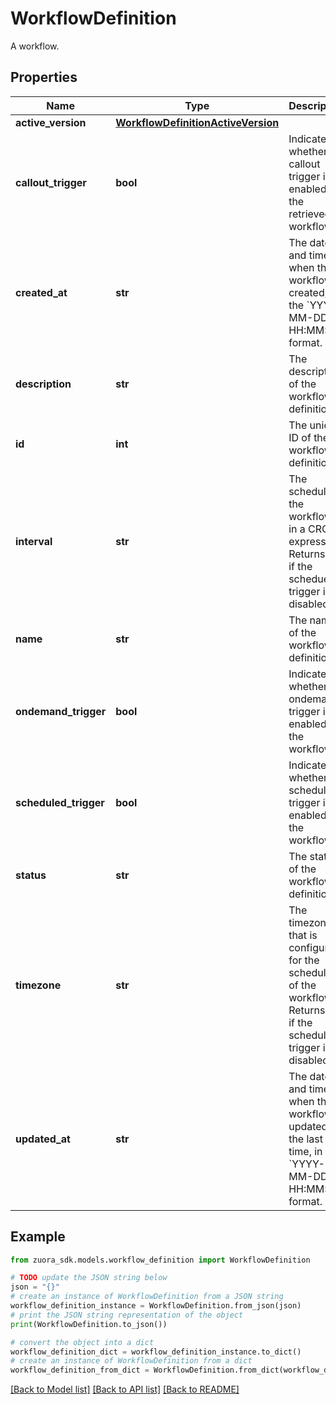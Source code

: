# WorkflowDefinition

A workflow. 

## Properties

Name | Type | Description | Notes
------------ | ------------- | ------------- | -------------
**active_version** | [**WorkflowDefinitionActiveVersion**](WorkflowDefinitionActiveVersion.md) |  | [optional] 
**callout_trigger** | **bool** | Indicates whether the callout trigger is enabled for the retrieved workflow.  | [optional] 
**created_at** | **str** | The date and time when the workflow is created, in the &#x60;YYYY-MM-DD HH:MM:SS&#x60; format.  | [optional] 
**description** | **str** | The description of the workflow definition.  | [optional] 
**id** | **int** | The unique ID of the workflow definition.  | [optional] 
**interval** | **str** | The schedule of the workflow, in a CRON expression. Returns null if the schedued trigger is disabled.  | [optional] 
**name** | **str** | The name of the workflow definition.  | [optional] 
**ondemand_trigger** | **bool** | Indicates whether the ondemand trigger is enabled for the workflow.  | [optional] 
**scheduled_trigger** | **bool** | Indicates whether the scheduled trigger is enabled for the workflow.  | [optional] 
**status** | **str** | The status of the workflow definition.  | [optional] 
**timezone** | **str** | The timezone that is configured for the scheduler of the workflow. Returns null if the scheduled trigger is disabled.  | [optional] 
**updated_at** | **str** | The date and time when the workflow is updated the last time, in the &#x60;YYYY-MM-DD HH:MM:SS&#x60; format.  | [optional] 

## Example

```python
from zuora_sdk.models.workflow_definition import WorkflowDefinition

# TODO update the JSON string below
json = "{}"
# create an instance of WorkflowDefinition from a JSON string
workflow_definition_instance = WorkflowDefinition.from_json(json)
# print the JSON string representation of the object
print(WorkflowDefinition.to_json())

# convert the object into a dict
workflow_definition_dict = workflow_definition_instance.to_dict()
# create an instance of WorkflowDefinition from a dict
workflow_definition_from_dict = WorkflowDefinition.from_dict(workflow_definition_dict)
```
[[Back to Model list]](../README.md#documentation-for-models) [[Back to API list]](../README.md#documentation-for-api-endpoints) [[Back to README]](../README.md)


